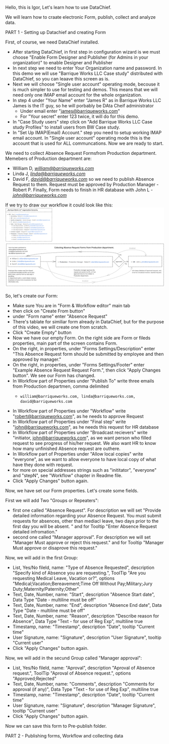 Hello, this is Igor,
Let's learn how to use DataChief.

We will learn how to craate electronic Form, publish, collect and analyze data.

PART 1 - Setting up Datachief and creating Form

First, of course, we need DataChief installed.

-   After starting DataChief, in first step in configuration wizard is we must choose "Enable Form Designer and Publisher (for Admins in your organization)" to enable Designer and Publisher
-   In next step we need to enter Your Organization name and password. In this demo we will use "Barrique Works LLC Case study" distributed with DataChief, so you can leaave this screen as is.
-   Next we will choose "Single user account" operating mode, becouse it is much simpler to use for testing and demos. This means that we will need only one IMAP email account for the whole organization.
-   In step 4 under "Your Name" enter "James R" as in Barrique Works LLC James is the IT guy, so he will porbably be DAta Cheif administrator
    -   Under email enter "james@barriqueworks.com"
    -   For "Your secret" enter 123 twice, it will do for this demo.
-   In "Case Study users" step click on "Add Barrique Works LLC Case study Profiles" to install users from BW Case study.
-   In "Set Up IMAP(Email) Account." step you need to setup working IMAP email account. In  "Single user account" operating mode this is the account that is used for ALL communcations.
Now we are ready to start.
 
We need to collect Absence Request Formsfrom Production department. Memebers of Production department are:
-   William D, [*william@barriqueworks.com*](mailto:william@barriqueworks.com)
-   Linda J, [*linda@barriqueworks.com*](mailto:linda@barriqueworks.com)
-   David F, [*david@barriqueworks.com*](mailto:david@barriqueworks.com)
so we need to publish Absence Request to them.
Request must be approved by Production Manager - Robert P.
Finally, Form needs to finish in HR database with John L - [*john@barriqueworks.com*](mailto:john@barriqueworks.com)

If we try to draw our workflow it could look like this:
![DataChief simple workflow](/AbsenceRequestWorkflow.png)

So, let's create our Form:
-   Make sure You are in "Form & Workflow editor" main tab
-   then click on "Create From button"
-   under "Form name" enter "Absence Request"
-   There's tablate for similiar form already in DataChief, but for the purpose of this video, we will create one from scratch.
-   Click "Create Empty" button
-   Now we have our empty Form. On the right side are Form or fileds properties, main part of the screen contains Form.
-   On the right, in properties, under "Forms Settings/Description" enter "This Absence Request form should be submitted by employee and then approved by manager."
-   On the right, in properties, under "Forms Settings/Footer" enter "Example Absence Request Request Form.", then click "Apply Changes button". We see our Form has changed.
-   In Workflow part of Properties under "Publish To" write three emails from Production departmen, comma delimited
    -     william@barriqueworks.com, linda@barriqueworks.com, david@barriqueworks.com
-   In Workflow part of Properties under "Workflow" write "robert@barriqueworks.com", as he needs to approve Request
-   In Workflow part of Properties under "Final step" write "john@barriqueworks.com", as he needs this request for HR database
-   In Workflow part of Properties under "Broadcast recievers" write "initiator, john@barriqueworks.com", as we want person who filled request to see progress of his/her request. We also want HR to know how many unfinished Absence request are outhere.
-   In Workflow part of Properties under "Allow local copies" write "everyone", as we want to allow everyone to have local copy of what have they done with request.
-   for more on special addresses strings such as  "inititator", "everyone" and "stepN", see "Workflow" chapter in Readme file.
-   Click "Apply Changes" button again. 

Now, we have set our Form properties. Let's create some fields.

First we will add Two "Groups or Repeaters":
-   first one called "Absence Request". For description we will set "Provide detailed information regarding your Absence Request. You must submit requests for absences, other than mediacl leave, two days prior to the first day you will be absent. " and for Tooltip "Enter Absence Request detailed infromation."
-   second one called "Manager approval". For description we will set "Manager Must approve or reject this request." and for Tooltip "Manager Must approve or disaprove this request."

Now, we will add in the first Group:
-   List, Yes/No fileld, name: "Type of Absence Requested", description "Specify kind of Absence you are requesting.", ToolTip "Are you requesting Medical Leave, Vacation or?", options "Medical;Vacation;Bereavement;Time Off Without Pay;Military;Jury Duty;Maternity/Paternity;Other"
-   Text, Date, Number, name: "Start", description "Absence Start date", Data Type "Date - multiline must be off"
-   Text, Date, Number, name: "End", description "Absence End date", Data Type "Date - multiline must be off"
-   Text, Date, Number, name: "Reason", description "Describe reason for Absence", Data Type "Text - for use of Reg Exp", multiline true
-   Timestamp, name: "Timestamp", description "Date", tooltip "Current time"
-   User Signature, name: "Signature", description "User Signature", tooltip "Current user"
-   Click "Apply Changes" button again. 

Now, we will add in the secund Group called "Manager approval":
-   List, Yes/No fileld, name: "Aproval", description "Aproval of Absence request.", ToolTip "Aproval of Absence request.", options "Approved;Rejected"
-   Text, Date, Number, name: "Comments", description "Comments for approval (if any)", Data Type "Text - for use of Reg Exp", multiline true
-   Timestamp, name: "Timestamp", description "Date", tooltip "Current time"
-   User Signature, name: "Signature", description "Manager Signature", tooltip "Current user"
-   Click "Apply Changes" button again. 

Now we can save this form to Pre-publish folder.


PART 2 - Publishing forms, Workflow and collecting data


